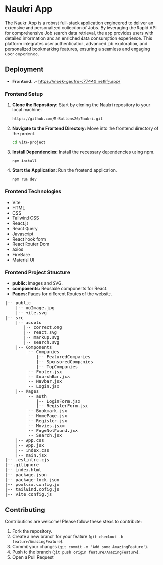 # Naukri App

The Naukri App is a robust full-stack application engineered to deliver an extensive and personalized collection of Jobs. By leveraging the Rapid API for comprehensive Job search data retrieval, the app provides users with detailed information and an enriched data consumption experience. This platform integrates user authentication, advanced job exploration, and personalized bookmarking features, ensuring a seamless and engaging user experience.

## Deployment

- **Frontend:** :- https://meek-gaufre-c77449.netlify.app/

### Frontend Setup

1. **Clone the Repository:** Start by cloning the Naukri repository to your local machine.

   ```sh
   https://github.com/MrButtons26/Naukri.git
   ```
2. **Navigate to the Frontend Directory:** Move into the frontend directory of the project.

   ```sh
   cd vite-project
   ```
   
3. **Install Dependencies:** Install the necessary dependencies using npm.

   ```sh
   npm install
   ```

4. **Start the Application:** Run the frontend application.

   ```sh
   npm run dev
   ```

### Frontend Technologies 

- Vite
- HTML
- CSS
- Tailwind CSS
- React.js
- React Query
- Javascript
- React hook form
- React Router Dom
- axios
- FireBase
- Material UI
  
### Frontend Project Structure

- **public:** Images and SVG.
- **components:** Reusable components for React.
- **Pages:** Pages for different Routes of the website.

<pre>
|-- public
    |-- noImage.jpg
    |-- vite.svg
|-- src
    |-- assets 
       |-- correct.ong
       |-- react.svg
       |-- markup.svg
       |-- search.svg
    |-- Components
        |-- Companies
            |-- FeaturedCompanies
            |-- SponsoredCompanies
            |-- TopCompanies
        |-- Footer.jsx  
        |-- SearchBar.jsx  
        |-- Navbar.jsx  
        |-- Login.jsx 
    |-- Pages
        |-- auth
            |-- LoginForm.jsx
            |-- RegisterForm.jsx
        |-- Bookmark.jsx
        |-- HomePage.jsx
        |-- Register.jsx
        |-- Movies.jsx=
        |-- PageNotFound.jsx
        |-- Search.jsx
    |-- App.css
    |-- App.jsx 
    |-- index.css
    |-- main.jsx 
|-- .eslintrc.cjs
|--.gitignore
|-- index.html
|-- package.json
|-- package-lock.json
|-- postcss.config.js
|-- tailwind.cofig.js
|-- vite.config.js 
</pre>

## Contributing

Contributions are welcome! Please follow these steps to contribute:

1. Fork the repository.
2. Create a new branch for your feature (`git checkout -b feature/AmazingFeature`).
3. Commit your changes (`git commit -m 'Add some AmazingFeature'`).
4. Push to the branch (`git push origin feature/AmazingFeature`).
5. Open a Pull Request.
